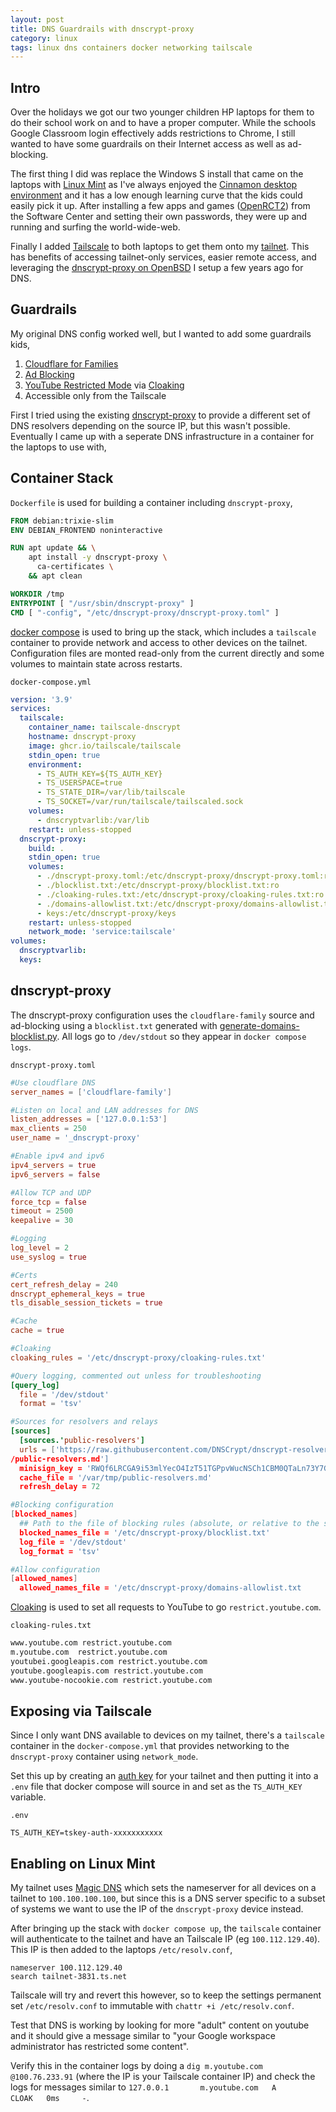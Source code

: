 ```yaml
---
layout: post
title: DNS Guardrails with dnscrypt-proxy
category: linux
tags: linux dns containers docker networking tailscale
---
```


## Intro

Over the holidays we got our two younger children HP laptops for them to do their school work on and to have a proper computer. While the schools Google Classroom login effectively adds restrictions to Chrome, I still wanted to have some guardrails on their Internet access as well as ad-blocking.

The first thing I did was replace the Windows S install that came on the laptops with [Linux Mint](https://www.linuxmint.com/) as I've always enjoyed the [Cinnamon desktop environment](https://projects.linuxmint.com/cinnamon/) and it has a low enough learning curve that the kids could easily pick it up. After installing a few apps and games ([OpenRCT2](https://openrct2.org/)) from the Software Center and setting their own passwords, they were up and running and surfing the world-wide-web.

Finally I added [Tailscale](https://tailscale.com/) to both laptops to get them onto my [tailnet](https://tailscale.com/kb/1136/tailnet). This has benefits of accessing tailnet-only services, easier remote access, and leveraging the [dnscrypt-proxy on OpenBSD](https://www.ecliptik.com/Running-dnscrypt-proxy-on-OpenBSD/) I setup a few years ago for DNS.

## Guardrails

My original DNS config worked well, but I wanted to add some guardrails kids,

1. [Cloudflare for Families](https://blog.cloudflare.com/introducing-1-1-1-1-for-families/)
2. [Ad Blocking](https://github.com/DNSCrypt/dnscrypt-proxy/wiki/Public-blocklist)
3. [YouTube Restricted Mode](https://support.google.com/a/answer/6212415) via [Cloaking](https://github.com/DNSCrypt/dnscrypt-proxy/wiki/Public-blocklist)
4. Accessible only from the Tailscale

First I tried using the existing [dnscrypt-proxy](https://github.com/DNSCrypt/dnscrypt-proxy) to provide a different set of DNS resolvers depending on the source IP, but this wasn't possible. Eventually I came up with a seperate DNS infrastructure in a container for the laptops to use with,

## Container Stack

`Dockerfile` is used for building a container including `dnscrypt-proxy`,

```dockerfile
FROM debian:trixie-slim
ENV DEBIAN_FRONTEND noninteractive

RUN apt update && \
    apt install -y dnscrypt-proxy \
      ca-certificates \
    && apt clean

WORKDIR /tmp
ENTRYPOINT [ "/usr/sbin/dnscrypt-proxy" ]
CMD [ "-config", "/etc/dnscrypt-proxy/dnscrypt-proxy.toml" ]
```

[docker compose](https://docs.docker.com/compose/) is used to bring up the stack, which includes a `tailscale` container to provide network and access to other devices on the tailnet. Configuration files are monted read-only from the current directly and some volumes to maintain state across restarts.

`docker-compose.yml`

```yaml
version: '3.9'
services:
  tailscale:
    container_name: tailscale-dnscrypt
    hostname: dnscrypt-proxy
    image: ghcr.io/tailscale/tailscale
    stdin_open: true
    environment:
      - TS_AUTH_KEY=${TS_AUTH_KEY}
      - TS_USERSPACE=true
      - TS_STATE_DIR=/var/lib/tailscale
      - TS_SOCKET=/var/run/tailscale/tailscaled.sock
    volumes:
      - dnscryptvarlib:/var/lib
    restart: unless-stopped
  dnscrypt-proxy:
    build: .
    stdin_open: true
    volumes:
      - ./dnscrypt-proxy.toml:/etc/dnscrypt-proxy/dnscrypt-proxy.toml:ro
      - ./blocklist.txt:/etc/dnscrypt-proxy/blocklist.txt:ro
      - ./cloaking-rules.txt:/etc/dnscrypt-proxy/cloaking-rules.txt:ro
      - ./domains-allowlist.txt:/etc/dnscrypt-proxy/domains-allowlist.txt:ro
      - keys:/etc/dnscrypt-proxy/keys
    restart: unless-stopped
    network_mode: 'service:tailscale'
volumes:
  dnscryptvarlib:
  keys:
```

## dnscrypt-proxy

The dnscrypt-proxy configuration uses the `cloudflare-family` source and ad-blocking using a `blocklist.txt` generated with [generate-domains-blocklist.py](https://github.com/DNSCrypt/dnscrypt-proxy/wiki/Combining-Blocklists). All logs go to `/dev/stdout` so they appear in `docker compose logs`.

`dnscrypt-proxy.toml`

```toml
#Use cloudflare DNS
server_names = ['cloudflare-family']

#Listen on local and LAN addresses for DNS
listen_addresses = ['127.0.0.1:53']
max_clients = 250
user_name = '_dnscrypt-proxy'

#Enable ipv4 and ipv6
ipv4_servers = true
ipv6_servers = false

#Allow TCP and UDP
force_tcp = false
timeout = 2500
keepalive = 30

#Logging
log_level = 2
use_syslog = true

#Certs
cert_refresh_delay = 240
dnscrypt_ephemeral_keys = true
tls_disable_session_tickets = true

#Cache
cache = true

#Cloaking
cloaking_rules = '/etc/dnscrypt-proxy/cloaking-rules.txt'

#Query logging, commented out unless for troubleshooting
[query_log]
  file = '/dev/stdout'
  format = 'tsv'

#Sources for resolvers and relays
[sources]
  [sources.'public-resolvers']
  urls = ['https://raw.githubusercontent.com/DNSCrypt/dnscrypt-resolvers/master/v3/public-resolvers.md', 'https://download.dnscrypt.info/resolvers-list/v3
/public-resolvers.md']
  minisign_key = 'RWQf6LRCGA9i53mlYecO4IzT51TGPpvWucNSCh1CBM0QTaLn73Y7GFO3'
  cache_file = '/var/tmp/public-resolvers.md'
  refresh_delay = 72

#Blocking configuration
[blocked_names]
  ## Path to the file of blocking rules (absolute, or relative to the same directory as the executable file)
  blocked_names_file = '/etc/dnscrypt-proxy/blocklist.txt'
  log_file = '/dev/stdout'
  log_format = 'tsv'

#Allow configuration
[allowed_names]
  allowed_names_file = '/etc/dnscrypt-proxy/domains-allowlist.txt
```

[Cloaking](https://github.com/DNSCrypt/dnscrypt-proxy/wiki/Public-blocklist) is used to set all requests to YouTube to go `restrict.youtube.com`.

`cloaking-rules.txt`

```txt
www.youtube.com restrict.youtube.com
m.youtube.com  restrict.youtube.com
youtubei.googleapis.com restrict.youtube.com
youtube.googleapis.com restrict.youtube.com
www.youtube-nocookie.com restrict.youtube.com
```

## Exposing via Tailscale

Since I only want DNS available to devices on my tailnet, there's a `tailscale` container in the `docker-compose.yml` that provides networking to the `dnscrypt-proxy` container using `network_mode`.

Set this up by creating an [auth key](https://tailscale.com/kb/1085/auth-keys) for your tailnet and then putting it into a `.env` file that docker compose will source in and set as the `TS_AUTH_KEY` variable.


`.env`

```shell
TS_AUTH_KEY=tskey-auth-xxxxxxxxxxx
```

## Enabling on Linux Mint

My tailnet uses [Magic DNS](https://tailscale.com/kb/1081/magicdns) which sets the nameserver for all devices on a tailnet to `100.100.100.100`, but since this is a DNS server specific to a subset of systems we want to use the IP of the `dnscrypt-proxy` device instead.

After bringing up the stack with `docker compose up`, the `tailscale` container will authenticate to the tailnet and have an Tailscale IP (eg `100.112.129.40`). This IP is then added to the laptops `/etc/resolv.conf`,

```
nameserver 100.112.129.40
search tailnet-3831.ts.net
```

Tailscale will try and revert this however, so to keep the settings permanent set `/etc/resolv.conf` to immutable with `chattr +i /etc/resolv.conf`.

Test that DNS is working by looking for more "adult" content on youtube and it should give a message similar to "your Google workspace administrator has restricted some content".

Verify this in the container logs by doing a `dig m.youtube.com  @100.76.233.91` (where the IP is your Tailscale container IP) and check the logs for messages similar to `127.0.0.1       m.youtube.com   A       CLOAK   0ms     -`.
